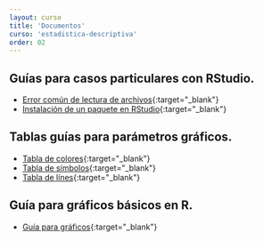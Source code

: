 ```yaml
---
layout: curso
title: 'Documentos'
curso: 'estadistica-descriptiva'
order: 02
---
```


## Guías para casos particulares con RStudio.
- [Error común de lectura de archivos](/estadistica-descriptiva/documentos/ErrorComun.pdf){:target="_blank"}
- [Instalación de un paquete en RStudio](/estadistica-descriptiva/documentos/instalapaquete.pdf){:target="_blank"}

## Tablas guías para parámetros gráficos.
- [Tabla de colores](/estadistica-descriptiva/documentos/ColorChart.pdf){:target="_blank"}
- [Tabla de símbolos](/estadistica-descriptiva/documentos/points.png){:target="_blank"}
- [Tabla de línes](/estadistica-descriptiva/documentos/lines.png){:target="_blank"}

## Guía para gráficos básicos en R.
- [Guía para gráficos](/estadistica-descriptiva/documentos/grafi3.pdf){:target="_blank"}
